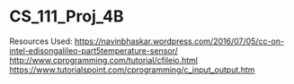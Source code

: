 # CS_111_Proj_4B

Resources Used:
https://navinbhaskar.wordpress.com/2016/07/05/cc-on-intel-edisongalileo-part5temperature-sensor/
http://www.cprogramming.com/tutorial/cfileio.html
https://www.tutorialspoint.com/cprogramming/c_input_output.htm